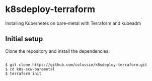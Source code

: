 # k8sdeploy-terraform
Installing Kubernetes on bare-metal with Terraform and kubeadm
## Initial setup

Clone the repository and install the dependencies:
```

$ git clone https://github.com/colussim/k8sdeploy-terraform.git
$ cd k8s-scw-baremetal
$ terraform init
```

